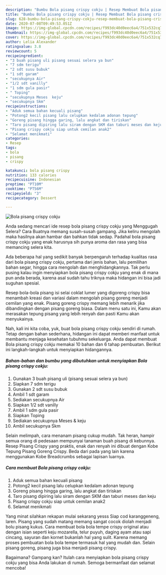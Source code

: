 ```yaml
---
description: "Bumbu Bola pisang crispy cokju | Resep Membuat Bola pisang crispy cokju Yang Sedap"
title: "Bumbu Bola pisang crispy cokju | Resep Membuat Bola pisang crispy cokju Yang Sedap"
slug: 628-bumbu-bola-pisang-crispy-cokju-resep-membuat-bola-pisang-crispy-cokju-yang-sedap
date: 2020-07-08T09:49:53.051Z
image: https://img-global.cpcdn.com/recipes/f993dc40d0eec6a4/751x532cq70/bola-pisang-crispy-cokju-foto-resep-utama.jpg
thumbnail: https://img-global.cpcdn.com/recipes/f993dc40d0eec6a4/751x532cq70/bola-pisang-crispy-cokju-foto-resep-utama.jpg
cover: https://img-global.cpcdn.com/recipes/f993dc40d0eec6a4/751x532cq70/bola-pisang-crispy-cokju-foto-resep-utama.jpg
author: Lelia Alexander
ratingvalue: 3.8
reviewcount: 5
recipeingredient:
- "3 buah pisang uli pisang sesuai selera ya bun"
- "7 sdm terigu"
- "2 sdt susu bubuk"
- "1 sdt garam"
- "secukupnya Air"
- "1/2 sdt vanilly"
- "1 sdm gula pasir"
- " Toping"
- "secukupnya Meses  keju"
- "secukupnya Skm"
recipeinstructions:
- "Aduk semua bahan kecuali pisang"
- "Potong2 kecil pisang lalu celupkan kedalam adonan tepung"
- "Goreng pisang hingga garing, lalu angkat dan tiriskan"
- "Taro pisang dipiring lalu siram dengan SKM dan taburi meses dan keju"
- "Pisang crispy cokju siap untuk cemilan anak2"
- "Selamat menikmati"
categories:
- Resep
tags:
- bola
- pisang
- crispy

katakunci: bola pisang crispy 
nutrition: 133 calories
recipecuisine: Indonesian
preptime: "PT10M"
cooktime: "PT56M"
recipeyield: "3"
recipecategory: Dessert

---
```



![Bola pisang crispy cokju](https://img-global.cpcdn.com/recipes/f993dc40d0eec6a4/751x532cq70/bola-pisang-crispy-cokju-foto-resep-utama.jpg)

Anda sedang mencari ide resep bola pisang crispy cokju yang Menggugah Selera? Cara Buatnya memang susah-susah gampang. Jika keliru mengolah maka hasilnya akan hambar dan bahkan tidak sedap. Padahal bola pisang crispy cokju yang enak harusnya sih punya aroma dan rasa yang bisa memancing selera kita.

Ada beberapa hal yang sedikit banyak berpengaruh terhadap kualitas rasa dari bola pisang crispy cokju, pertama dari jenis bahan, lalu pemilihan bahan segar, hingga cara mengolah dan menghidangkannya. Tak perlu pusing kalau ingin menyiapkan bola pisang crispy cokju yang enak di mana pun anda berada, karena asal sudah tahu triknya maka hidangan ini bisa jadi suguhan spesial.

Resep bola-bola pisang isi selai coklat lumer yang digoreng crispy bisa menambah kreasi dan variasi dalam mengolah pisang goreng menjadi cemilan yang enak. Pisang goreng crispy memang lebih menarik jika dibandingkan dengan pisang goreng biasa. Dalam menu satu ini, Kamu akan merasakan tepung pisang yang lebih renyah dan pasti Kamu akan menyukainya.


Nah, kali ini kita coba, yuk, buat bola pisang crispy cokju sendiri di rumah. Tetap dengan bahan sederhana, hidangan ini dapat memberi manfaat untuk membantu menjaga kesehatan tubuhmu sekeluarga. Anda dapat membuat Bola pisang crispy cokju memakai 10 bahan dan 6 tahap pembuatan. Berikut ini langkah-langkah untuk menyiapkan hidangannya.

<!--inarticleads1-->

##### Bahan-bahan dan bumbu yang dibutuhkan untuk menyiapkan Bola pisang crispy cokju:

1. Gunakan 3 buah pisang uli (pisang sesuai selera ya bun)
1. Siapkan 7 sdm terigu
1. Gunakan 2 sdt susu bubuk
1. Ambil 1 sdt garam
1. Sediakan secukupnya Air
1. Siapkan 1/2 sdt vanilly
1. Ambil 1 sdm gula pasir
1. Siapkan  Toping
1. Sediakan secukupnya Meses &amp; keju
1. Ambil secukupnya Skm


Selain melimpah, cara menanam pisang cukup mudah. Tak heran, hampir semua orang di pedesaan mempunyai tanaman buah pisang di kebunnya. Resep Pisang Crispy yang praktis, enak dan renyah ini dibuat dengan Kobe Tepung Pisang Goreng Crispy. Beda dari pada yang lain karena menggunakan Kobe Breadcrumbs sebagai lapisan luarnya. 

<!--inarticleads2-->

##### Cara membuat Bola pisang crispy cokju:

1. Aduk semua bahan kecuali pisang
1. Potong2 kecil pisang lalu celupkan kedalam adonan tepung
1. Goreng pisang hingga garing, lalu angkat dan tiriskan
1. Taro pisang dipiring lalu siram dengan SKM dan taburi meses dan keju
1. Pisang crispy cokju siap untuk cemilan anak2
1. Selamat menikmati


Yang minat silahkan rekapan mulai sekarang yesss Siap cod karanggeneng, laren. Pisang yang sudah matang memang sangat cocok diolah menjadi bolu pisang kukus. Cara membuat bola bola tempe crispy original atau dengan isian seperti keju mozarella, telur puyuh, daging ayam atau sapi cincang, sayuran dan kornet bukanlah hal yang sulit. Karena memang proses pembuatan bola bola tempe termasuk hal yang mudah dan. Selain pisang goreng, pisang juga bisa menjadi pisang crispy. 

Bagaimana? Gampang kan? Itulah cara menyiapkan bola pisang crispy cokju yang bisa Anda lakukan di rumah. Semoga bermanfaat dan selamat mencoba!
